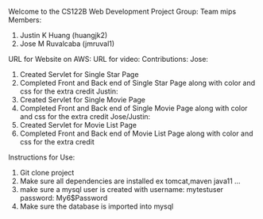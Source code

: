 Welcome to the CS122B Web Development Project
Group: Team mips
Members:
1. Justin K Huang (huangjk2)
2. Jose M Ruvalcaba (jmruval1)

URL for Website on AWS:
URL for video: 
Contributions:
Jose:
1. Created Servlet for Single Star Page
2. Completed Front and Back end of Single Star Page along with color and css for the extra credit
Justin:
1. Created Servlet for Single Movie Page
2. Completed Front and Back end of Single Movie Page along with color and css for the extra credit
Jose/Justin:
1. Created Servlet for Movie List Page
2. Completed Front and Back end of Movie List Page along with color and css for the extra credit


Instructions for Use:
1. Git clone project
2. Make sure all dependencies are installed ex tomcat,maven java11 ...
3. make sure a mysql user is created with username: mytestuser password: My6$Password
4. Make sure the database is imported into mysql
